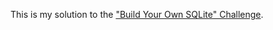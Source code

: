 This is my solution to the
["Build Your Own SQLite" Challenge](https://app.codecrafters.io/courses/sqlite/overview).
